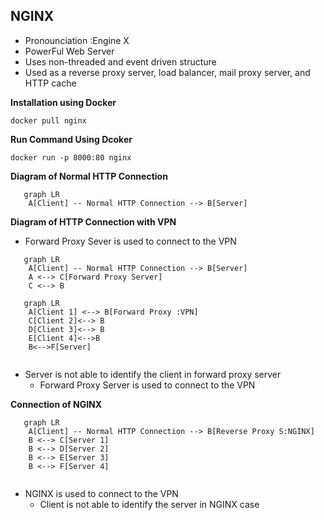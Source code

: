 ## NGINX 

- Pronounciation :Engine X
- PowerFul Web Server
- Uses non-threaded and event driven structure
- Used as a reverse proxy server, load balancer, mail proxy server, and HTTP cache

**Installation using Docker**

```
docker pull nginx
```

**Run Command Using Dcoker**

```
docker run -p 8000:80 nginx
```
**Diagram of Normal HTTP Connection**
```mermaid
   graph LR
    A[Client] -- Normal HTTP Connection --> B[Server]
```
**Diagram of HTTP Connection with VPN**
 - Forward Proxy Sever is used to connect to the VPN
```mermaid
   graph LR
    A[Client] -- Normal HTTP Connection --> B[Server]
    A <--> C[Forward Proxy Server]
    C <--> B
```
```mermaid
   graph LR
    A[Client 1] <--> B[Forward Proxy :VPN]
    C[Client 2]<--> B
    D[Client 3]<--> B
    E[Client 4]<-->B
    B<-->F[Server]   
  
```
- Server is not able to identify the client in forward proxy server
   - Forward Proxy Server is used to connect to the VPN

**Connection of NGINX**
```mermaid
   graph LR
    A[Client] -- Normal HTTP Connection --> B[Reverse Proxy S:NGINX]
    B <--> C[Server 1]
    B <--> D[Server 2]
    B <--> E[Server 3]
    B <--> F[Server 4]
    
```
- NGINX is used to connect to the VPN
  - Client is not able to identify the server in NGINX case

 